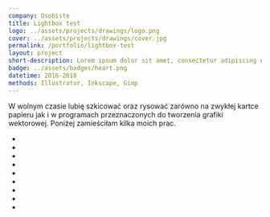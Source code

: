 ```yaml
---
company: Osobiste
title: Lightbox test
logo: ../assets/projects/drawings/logo.png
cover: ../assets/projects/drawings/cover.jpg
permalink: /portfolio/lightbox-test
layout: project
short-description: Lorem ipsum dolor sit amet, consectetur adipiscing elit, sed do eiusmod tempor incididunt ut labore et dolore magna aliqua. Ut enim ad minim veniam
badge: ../assets/badges/heart.png
datetime: 2016-2018
methods: Illustrator, Inkscape, Gimp
---
```


W wolnym czasie lubię szkicować oraz rysować zarówno na zwykłej kartce papieru jak i&nbsp;w&nbsp;programach przeznaczonych do tworzenia grafiki wektorowej. Poniżej zamieściłam kilka moich prac.

<ul class="gallery">
	<li class="item" href="http://assets.imgix.net/unsplash/coyote.jpg?w=800" style="background-image: url(http://assets.imgix.net/unsplash/coyote.jpg?w=100);"></li>
	<li class="item" href="http://assets.imgix.net/unsplash/motorbike.jpg?w=800" style="background-image: url(http://assets.imgix.net/unsplash/motorbike.jpg?w=100);"></li>
	<li class="item" href="http://assets.imgix.net/unsplash/hotairballoon.jpg?w=800" style="background-image: url(http://assets.imgix.net/unsplash/hotairballoon.jpg?w=100);"></li>
	<li class="item" href="http://assets.imgix.net/unsplash/coyote.jpg?w=800" style="background-image: url(http://assets.imgix.net/unsplash/coyote.jpg?w=100);"></li>
	<li class="item" href="http://assets.imgix.net/unsplash/motorbike.jpg?w=800" style="background-image: url(http://assets.imgix.net/unsplash/motorbike.jpg?w=100);"></li>
	<li class="item" href="http://assets.imgix.net/unsplash/hotairballoon.jpg?w=800" style="background-image: url(http://assets.imgix.net/unsplash/hotairballoon.jpg?w=100);"></li>
	<li class="item" href="http://assets.imgix.net/unsplash/coyote.jpg?w=800" style="background-image: url(http://assets.imgix.net/unsplash/coyote.jpg?w=100);"></li>
	<li class="item" href="http://assets.imgix.net/unsplash/motorbike.jpg?w=800" style="background-image: url(http://assets.imgix.net/unsplash/motorbike.jpg?w=100);"></li>
	<li class="item" href="http://assets.imgix.net/unsplash/hotairballoon.jpg?w=800" style="background-image: url(http://assets.imgix.net/unsplash/hotairballoon.jpg?w=100);"></li>
</ul>
<script src="../assets/scripts/gallery/luminous.min.js"></script>
<script>
	new LuminousGallery(document.querySelectorAll('.item'), {}, {
		closeOnScroll: true
	});
</script>
<link rel="stylesheet" href="../assets/scripts/gallery/luminous-basic.min.css" />
